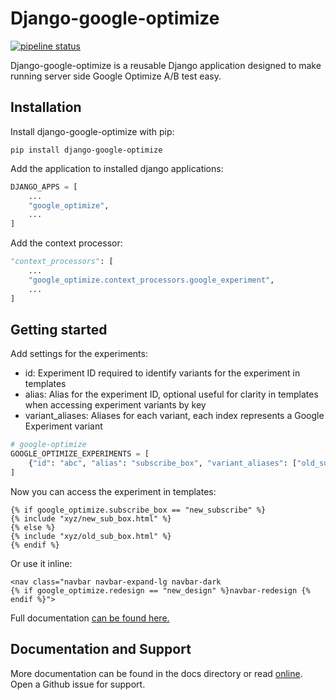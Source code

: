 # Django-google-optimize

[![pipeline status](https://gitlab.com/adinhodovic/django-google-optimize/badges/master/pipeline.svg)](https://gitlab.com/adinhodovic/django-google-optimize/commits/master)

Django-google-optimize is a reusable Django application designed to make running server side Google Optimize A/B test easy.

## Installation

Install django-google-optimize with pip:

`pip install django-google-optimize`

Add the application to installed django applications:

```py
DJANGO_APPS = [
    ...
    "google_optimize",
    ...
]
```

Add the context processor:

```py
"context_processors": [
    ...
    "google_optimize.context_processors.google_experiment",
    ...
]
```

## Getting started

Add settings for the experiments:

- id: Experiment ID required to identify variants for the experiment in templates
- alias: Alias for the experiment ID, optional useful for clarity in templates when accessing experiment variants by key
- variant_aliases: Aliases for each variant, each index represents a Google Experiment variant

```py
# google-optimize
GOOGLE_OPTIMIZE_EXPERIMENTS = [
    {"id": "abc", "alias": "subscribe_box", "variant_aliases": ["old_sub_box", "new_sub_box"]}
]
```

Now you can access the experiment in templates:

```django
{% if google_optimize.subscribe_box == "new_subscribe" %}
{% include "xyz/new_sub_box.html" %}
{% else %}
{% include "xyz/old_sub_box.html" %}
{% endif %}
```

Or use it inline:

```django
<nav class="navbar navbar-expand-lg navbar-dark
{% if google_optimize.redesign == "new_design" %}navbar-redesign {% endif %}">
```

Full documentation [can be found here.](https://django-google-optimize.readthedocs.io/en/latest/)

## Documentation and Support

More documentation can be found in the docs directory or read [online](https://django-google-optimize.readthedocs.io/en/latest/). Open a Github issue for support.
